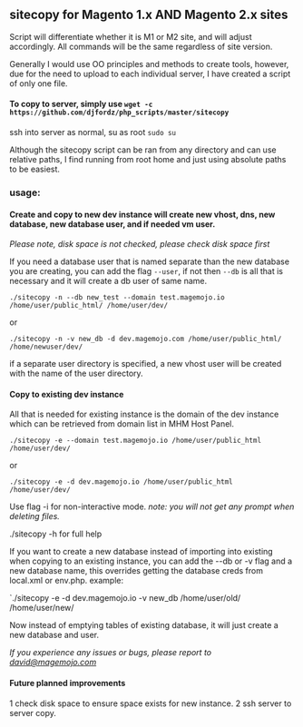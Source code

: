 ## sitecopy for Magento 1.x AND Magento 2.x sites

Script will differentiate whether it is M1 or M2 site, and will adjust accordingly. All commands will be the same regardless of site version.

Generally I would use OO principles and methods to create tools, however, due for the need to upload to each individual server, I have created a script of only one file.

#### To copy to server, simply use `wget -c https://github.com/djfordz/php_scripts/master/sitecopy`

ssh into server as normal, su as root `sudo su`

Although the sitecopy script can be ran from any directory and can use relative paths, I find running from root home and just using absolute paths to be easiest.


### usage: 

#### Create and copy to new dev instance will create new vhost, dns, new database, new database user, and if needed vm user.

*Please note, disk space is not checked, please check disk space first*

If you need a database user that is named separate than the new database you are creating, you can add the flag `--user`, if not then `--db` is all that is necessary and it will create a db user of same name.

`./sitecopy -n --db new_test --domain test.magemojo.io /home/user/public_html/ /home/user/dev/`

or

`./sitecopy -n -v new_db -d dev.magemojo.com /home/user/public_html/ /home/newuser/dev/`

if a separate user directory is specified, a new vhost user will be created with the name of the user directory.

#### Copy to existing dev instance

All that is needed for existing instance is the domain of the dev instance which can be retrieved from domain list in MHM Host Panel.

`./sitecopy -e --domain test.magemojo.io /home/user/public_html /home/user/dev/`

or

`./sitecopy -e -d dev.magemojo.io /home/user/public_html /home/user/dev/`

Use flag -i for non-interactive mode. *note: you will not get any prompt when deleting files.*

./sitecopy -h for full help

If you want to create a new database instead of importing into existing when copying to an existing instance, you can add the --db or -v flag and a new database name, this overrides getting the database creds from local.xml or env.php. example:

`./sitecopy -e -d dev.magemojo.io -v new_db /home/user/old/ /home/user/new/

Now instead of emptying tables of existing database, it will just create a new database and user.

*If you experience any issues or bugs, please report to david@magemojo.com*

#### Future planned improvements
1  check disk space to ensure space exists for new instance.
2  ssh server to server copy.
